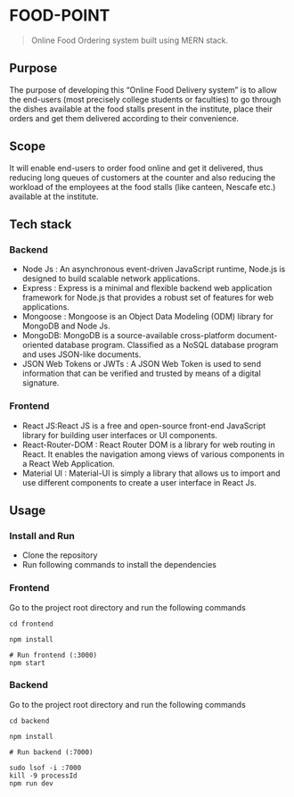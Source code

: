 # FOOD-POINT

> Online Food Ordering system built using MERN stack.

## Purpose
   The purpose of developing this “Online Food Delivery system” is to allow the end-users (most precisely college students or faculties) to go through the dishes     available at the food stalls present in the institute, place their orders and get them delivered according to their convenience.
    
## Scope
   It will enable end-users to order food online and get it delivered, thus reducing long queues of customers at the counter and also reducing the workload of the employees at the food stalls (like canteen, Nescafe etc.) available at the institute.

## Tech stack
### Backend
  - Node Js : An asynchronous event-driven JavaScript runtime, Node.js is designed to build scalable network applications.
  - Express : Express is a minimal and flexible backend web application framework for Node.js that provides a robust set of features for web applications.
  - Mongoose : Mongoose is an Object Data Modeling (ODM) library for MongoDB and Node Js.
  - MongoDB: MongoDB is a source-available cross-platform document-oriented database program. Classified as a NoSQL database program and uses JSON-like documents.
  - JSON Web Tokens or JWTs : A JSON Web Token is used to send information that can be verified and trusted by means of a digital signature.
### Frontend
  - React JS:React JS is a free and open-source front-end JavaScript library for building user interfaces or UI components.
  - React-Router-DOM : React Router DOM is a library for web routing in React. It enables the navigation among views of various components in a React Web Application.
  - Material UI : Material-UI is simply a library that allows us to import and use different components to create a user interface in React Js.

## Usage

### Install and Run

- Clone the repository
- Run following commands to install the dependencies

### Frontend
Go to the project root directory and run the following commands

```
cd frontend
```
```
npm install
```
```
# Run frontend (:3000)
npm start
```

### Backend
Go to the project root directory and run the following commands

```
cd backend
```
```
npm install
```
```
# Run backend (:7000)

sudo lsof -i :7000
kill -9 processId
npm run dev
```

